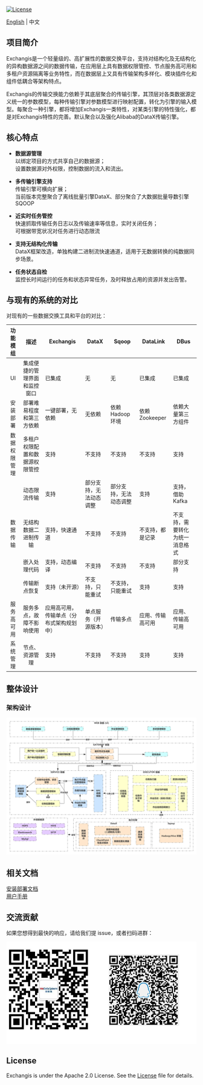 [![License](https://img.shields.io/badge/license-Apache%202-4EB1BA.svg)](https://www.apache.org/licenses/LICENSE-2.0.html)

[English](../../../) | 中文  

## 项目简介
Exchangis是一个轻量级的、高扩展性的数据交换平台，支持对结构化及无结构化的异构数据源之间的数据传输，在应用层上具有数据权限管控、节点服务高可用和多租户资源隔离等业务特性，而在数据层上又具有传输架构多样化、模块插件化和组件低耦合等架构特点。

Exchangis的传输交换能力依赖于其底层聚合的传输引擎，其顶层对各类数据源定义统一的参数模型，每种传输引擎对参数模型进行映射配置，转化为引擎的输入模型。每聚合一种引擎，都将增加Exchangis一类特性，对某类引擎的特性强化，都是对Exchangis特性的完善。默认聚合以及强化Alibaba的DataX传输引擎。

## 核心特点
- **数据源管理**  
以绑定项目的方式共享自己的数据源；  
设置数据源对外权限，控制数据的流入和流出。

- **多传输引擎支持**  
传输引擎可横向扩展；  
当前版本完整聚合了离线批量引擎DataX、部分聚合了大数据批量导数引擎SQOOP

- **近实时任务管控**  
快速抓取传输任务日志以及传输速率等信息，实时关闭任务；  
可根据带宽状况对任务进行动态限流  

- **支持无结构化传输**  
DataX框架改造，单独构建二进制流快速通道，适用于无数据转换的纯数据同步场景。

- **任务状态自检**  
监控长时间运行的任务和状态异常任务，及时释放占用的资源并发出告警。  

## 与现有的系统的对比
对现有的一些数据交换工具和平台的对比：  

| 功能模组 | 描述 | Exchangis | DataX | Sqoop | DataLink | DBus |
| :----: | :----: |-------|-------|-------|-------|-------|  
| UI | 集成便捷的管理界面和监控窗口| 已集成 | 无 | 无 | 已集成 |已集成 |
| 安装部署 | 部署难易程度和第三方依赖 | 一键部署，无依赖 | 无依赖 | 依赖Hadoop环境 | 依赖Zookeeper | 依赖大量第三方组件 |
| 数据权限管理|  多租户权限配置和数据源权限管控 | 支持 | 不支持 | 不支持 | 不支持 | 支持 |
|        |动态限流传输 | 支持 | 部分支持，无法动态调整 | 部分支持，无法动态调整| 支持 | 支持，借助Kafka |
| 数据传输| 无结构数据二进制传输 | 支持，快速通道 | 不支持 | 不支持 | 不支持，都是记录 | 不支持，需要转化为统一消息格式|
|        | 嵌入处理代码 | 支持，动态编译 | 不支持 | 不支持 | 不支持 | 部分支持 |
|        | 传输断点恢复 | 支持（未开源） | 不支持，只能重试 | 不支持，只能重试 | 支持 | 支持 |
| 服务高可用 | 服务多点，故障不影响使用| 应用高可用，传输单点（分布式架构规划中） | 单点服务（开源版本） | 传输多点 | 应用、传输高可用 | 应用、传输高可用 |
| 系统管理 | 节点、资源管理 | 支持 | 不支持 | 不支持 | 支持 | 支持 |

## 整体设计

### 架构设计

![架构设计](../../../images/zh_CN/ch1/architecture.png)

## 相关文档
[安装部署文档](exchangis_deploy_cn.md)  
[用户手册](exchangis_user_manual_cn.md)

## 交流贡献

如果您想得到最快的响应，请给我们提 issue，或者扫码进群：

![communication](../../../images/communication.png)

## License

Exchangis is under the Apache 2.0 License. See the [License](../../../LICENSE) file for details.
